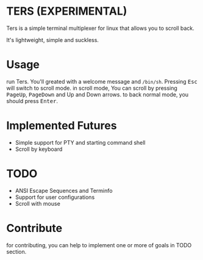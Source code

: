 # TERS (EXPERIMENTAL)
Ters is a simple terminal multiplexer for linux that allows you to scroll back.

It's lightweight, simple and suckless.

# Usage
run Ters. You'll greated with a welcome message and `/bin/sh`.
Pressing <kbd>Esc</kbd> will switch to scroll mode.
in scroll mode, You can scroll by pressing <kbd>PageUp</kbd>,
<kbd>PageDown</kbd> and Up and Down arrows.
to back normal mode, you should press <kbd>Enter</kbd>.

# Implemented Futures
* Simple support for PTY and starting command shell
* Scroll by keyboard

# TODO
* ANSI Escape Sequences and Terminfo
* Support for user configurations
* Scroll with mouse

# Contribute
for contributing, you can help to implement one or more of goals in TODO section.
